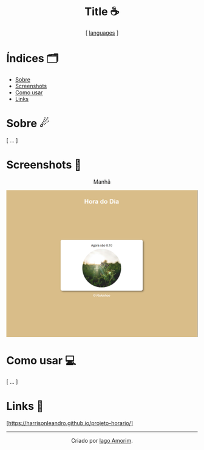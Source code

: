 <h1 align="center"> Title ☕</h1>
<div align="center">
  
  [ [languages](https://github.com/alexandresanlim/Badges4-README.md-Profile#-languages-) ]
  
</div>


# Índices 🗂
* [Sobre](#sobre-)
* [Screenshots](#screenshots-)
* [Como usar](#como-usar-)
* [Links](#links-)

# Sobre ☄

[ ... ]

# Screenshots 📸
<div display="inline" align="center">

<p>Manhã</p>
<img src= "imagens/manhaph.png"></img>

</div>

# Como usar 💻

[ ... ]

# Links 🔗

[https://harrisonleandro.github.io/projeto-horario/]

<hr>
<div align="center">

Criado por [Iago Amorim](https://github.com/danonep2).

</div>
